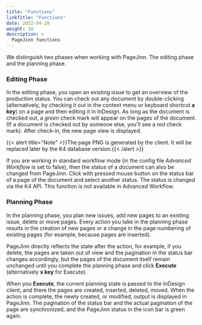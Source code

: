 ```yaml
---
title: "Functions"
linkTitle: "Functions"
date: 2022-04-20
weight: 10
description: >
  PageJinn functions
---
```

We distinguish two phases when working with PageJinn. The editing phase and the planning phase.

### Editing Phase
In the editing phase, you open an existing issue to get an overview of the production status. You can check out any document by double-clicking (alternatively, by checking it out in the context menu or keyboard shortcut **a key**) on a page and then editing it in InDesign. As long as the document is checked out, a *green* check mark will appear on the pages of the document. (If a document is checked out by someone else, you'll see a *red* check mark).
After check-in, the new page view is displayed.

{{< alert title="Note" >}}The page PNG is generated by the client. It will be replaced later by the K4 database version.{{< /alert >}}

If you are working in standard workflow mode (in the config file *Advanced Workflow* is set to false), then the status of a document can also be changed from PageJinn. Click with pressed mouse button on the status bar of a page of the document and select another status. The status is changed via the K4 API. This function is not available in Advanced Workflow.


### Planning Phase
In the planning phase, you plan new issues, add new pages to an existing issue, delete or move pages. 
Every action you take in the planning phase results in the creation of new pages or a change in the page numbering of existing pages (for example, because pages are inserted).

PageJinn directly reflects the state after the action, for example, if you delete, the pages are taken out of view and the pagination in the status bar changes accordingly, but the pages of the document itself remain unchanged until you complete the planning phase and click **Execute** (alternatively **x key** for Execute). 

When you **Execute**, the current planning state is passed to the InDesign client, and there the pages are created, inserted, deleted, moved. When the action is complete, the newly created, or modified, output is displayed in PageJinn. The pagination of the status bar and the actual pagination of the page are synchronized, and the PageJinn status in the icon bar is green again.


